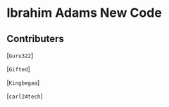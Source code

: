 # Ibrahim Adams New Code


## Contributers

[`Guru322`]



[`Gifted`]



[`Kingbegaa`]




[`carl24tech`]
